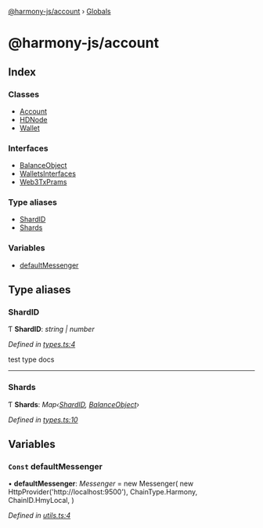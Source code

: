 [@harmony-js/account](README.md) › [Globals](globals.md)

# @harmony-js/account

## Index

### Classes

* [Account](classes/account.md)
* [HDNode](classes/hdnode.md)
* [Wallet](classes/wallet.md)

### Interfaces

* [BalanceObject](interfaces/balanceobject.md)
* [WalletsInterfaces](interfaces/walletsinterfaces.md)
* [Web3TxPrams](interfaces/web3txprams.md)

### Type aliases

* [ShardID](globals.md#shardid)
* [Shards](globals.md#shards)

### Variables

* [defaultMessenger](globals.md#const-defaultmessenger)

## Type aliases

###  ShardID

Ƭ **ShardID**: *string | number*

*Defined in [types.ts:4](https://github.com/FireStack-Lab/Harmony-sdk-core/blob/bb13a3b/packages/harmony-account/src/types.ts#L4)*

test type docs

___

###  Shards

Ƭ **Shards**: *Map‹[ShardID](globals.md#shardid), [BalanceObject](interfaces/balanceobject.md)›*

*Defined in [types.ts:10](https://github.com/FireStack-Lab/Harmony-sdk-core/blob/bb13a3b/packages/harmony-account/src/types.ts#L10)*

## Variables

### `Const` defaultMessenger

• **defaultMessenger**: *Messenger* =  new Messenger(
  new HttpProvider('http://localhost:9500'),
  ChainType.Harmony,
  ChainID.HmyLocal,
)

*Defined in [utils.ts:4](https://github.com/FireStack-Lab/Harmony-sdk-core/blob/bb13a3b/packages/harmony-account/src/utils.ts#L4)*
